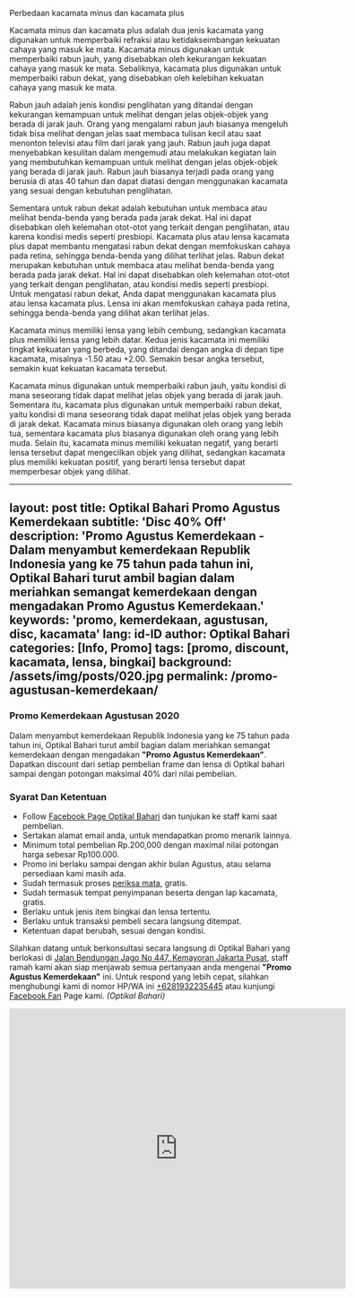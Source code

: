 Perbedaan kacamata minus dan kacamata plus

Kacamata minus dan kacamata plus adalah dua jenis kacamata yang digunakan untuk memperbaiki refraksi atau ketidakseimbangan kekuatan cahaya yang masuk ke mata. Kacamata minus digunakan untuk memperbaiki rabun jauh, yang disebabkan oleh kekurangan kekuatan cahaya yang masuk ke mata. Sebaliknya, kacamata plus digunakan untuk memperbaiki rabun dekat, yang disebabkan oleh kelebihan kekuatan cahaya yang masuk ke mata.

Rabun jauh adalah jenis kondisi penglihatan yang ditandai dengan kekurangan kemampuan untuk melihat dengan jelas objek-objek yang berada di jarak jauh. Orang yang mengalami rabun jauh biasanya mengeluh tidak bisa melihat dengan jelas saat membaca tulisan kecil atau saat menonton televisi atau film dari jarak yang jauh. Rabun jauh juga dapat menyebabkan kesulitan dalam mengemudi atau melakukan kegiatan lain yang membutuhkan kemampuan untuk melihat dengan jelas objek-objek yang berada di jarak jauh. Rabun jauh biasanya terjadi pada orang yang berusia di atas 40 tahun dan dapat diatasi dengan menggunakan kacamata yang sesuai dengan kebutuhan penglihatan.

Sementara untuk rabun dekat adalah kebutuhan untuk membaca atau melihat benda-benda yang berada pada jarak dekat. Hal ini dapat disebabkan oleh kelemahan otot-otot yang terkait dengan penglihatan, atau karena kondisi medis seperti presbiopi. Kacamata plus atau lensa kacamata plus dapat membantu mengatasi rabun dekat dengan memfokuskan cahaya pada retina, sehingga benda-benda yang dilihat terlihat jelas. Rabun dekat merupakan kebutuhan untuk membaca atau melihat benda-benda yang berada pada jarak dekat. Hal ini dapat disebabkan oleh kelemahan otot-otot yang terkait dengan penglihatan, atau kondisi medis seperti presbiopi. Untuk mengatasi rabun dekat, Anda dapat menggunakan kacamata plus atau lensa kacamata plus. Lensa ini akan memfokuskan cahaya pada retina, sehingga benda-benda yang dilihat akan terlihat jelas.

Kacamata minus memiliki lensa yang lebih cembung, sedangkan kacamata plus memiliki lensa yang lebih datar. Kedua jenis kacamata ini memiliki tingkat kekuatan yang berbeda, yang ditandai dengan angka di depan tipe kacamata, misalnya -1.50 atau +2.00. Semakin besar angka tersebut, semakin kuat kekuatan kacamata tersebut.

Kacamata minus digunakan untuk memperbaiki rabun jauh, yaitu kondisi di mana seseorang tidak dapat melihat jelas objek yang berada di jarak jauh. Sementara itu, kacamata plus digunakan untuk memperbaiki rabun dekat, yaitu kondisi di mana seseorang tidak dapat melihat jelas objek yang berada di jarak dekat. Kacamata minus biasanya digunakan oleh orang yang lebih tua, sementara kacamata plus biasanya digunakan oleh orang yang lebih muda. Selain itu, kacamata minus memiliki kekuatan negatif, yang berarti lensa tersebut dapat mengecilkan objek yang dilihat, sedangkan kacamata plus memiliki kekuatan positif, yang berarti lensa tersebut dapat memperbesar objek yang dilihat.

---
layout: post
title: Optikal Bahari Promo Agustus Kemerdekaan
subtitle: 'Disc 40% Off'
description: 'Promo Agustus Kemerdekaan - Dalam menyambut kemerdekaan Republik Indonesia yang ke 75 tahun pada tahun ini, Optikal Bahari turut ambil bagian dalam meriahkan semangat kemerdekaan dengan mengadakan Promo Agustus Kemerdekaan.'
keywords: 'promo, kemerdekaan, agustusan, disc, kacamata'
lang: id-ID
author: Optikal Bahari
categories: [Info, Promo]
tags: [promo, discount, kacamata, lensa, bingkai]
background: /assets/img/posts/020.jpg
permalink: /promo-agustusan-kemerdekaan/
---

<h3>Promo Kemerdekaan Agustusan 2020</h3>

<p>Dalam menyambut kemerdekaan Republik Indonesia yang ke 75 tahun pada tahun ini, Optikal Bahari turut ambil bagian dalam meriahkan semangat kemerdekaan dengan mengadakan <strong>"Promo Agustus Kemerdekaan"</strong>. Dapatkan discount dari setiap pembelian frame dan lensa di Optikal bahari sampai dengan potongan maksimal 40% dari nilai pembelian.</p>

<h3>Syarat Dan Ketentuan</h3>

<ul>
	<li>Follow <a href="https://www.facebook.com/optikalbahari" id="FBClick" title="Facebook Page Optikal Bahari" class="FacebookPage">Facebook Page Optikal Bahari</a> dan tunjukan ke staff kami saat pembelian.</li>
	<li>Sertakan alamat email anda, untuk mendapatkan promo menarik lainnya.</li>
	<li>Minimum total pembelian Rp.200,000 dengan maximal nilai potongan harga sebesar Rp100.000.</li>
	<li>Promo ini berlaku sampai dengan akhir bulan Agustus, atau selama persediaan kami masih ada.</li>
	<li>Sudah termasuk proses <a href="{{"/periksa-mata" | relative_url }}" title="periksa mata">periksa mata</a>, gratis.</li>
	<li>Sudah termasuk tempat penyimpanan beserta dengan lap kacamata, gratis.</li>
	<li>Berlaku untuk jenis item bingkai dan lensa tertentu.</li>
	<li>Berlaku untuk transaksi pembeli secara langsung ditempat.</li>
	<li>Ketentuan dapat berubah, sesuai dengan kondisi.</li>
</ul>

<p>Silahkan datang untuk berkonsultasi secara langsung di Optikal Bahari yang berlokasi di <a href="{{"/lokasi" | relative_url }}" title="Jalan Bendungan Jago No 447, Kemayoran Jakarta Pusat">Jalan Bendungan Jago No 447, Kemayoran Jakarta Pusat</a>, staff ramah kami akan siap menjawab semua pertanyaan anda mengenai <strong>"Promo Agustus Kemerdekaan"</strong> ini. Untuk respond yang lebih cepat, silahkan menghubungi kami di nomor HP/WA ini <a href="https://api.whatsapp.com/send?phone=6281932235445&text=Hallo%2C+saya+butuh+informasi+lebih+lanjut+mengenai+Optikal+Bahari" id="WhatsAppClick" class="WhatsAppCall" title="Call WhatsApp">+6281932235445</a> atau kunjungi <a href="https://www.facebook.com/optikalbahari" id="FBClick" title="Facebook Page Optikal Bahari" class="FacebookPage">Facebook Fan</a> Page kami. <em>(Optikal Bahari)</em></p>

<p class="aligncenter">
<div class="mapouter"><div class="gmap_canvas">
<iframe width="600" height="500" id="gmap_canvas" src="https://maps.google.com/maps?q=optikal%20bahari&t=&z=13&ie=UTF8&iwloc=&output=embed" frameborder="0" scrolling="no" marginheight="0" marginwidth="0"></iframe><a href="https://www.whatismyip-address.com/divi-discount/"></a></div><style>.mapouter{position:relative;text-align:right;height:500px;width:600px;}.gmap_canvas {overflow:hidden;background:none!important;height:500px;width:600px;}
</style>
</div>
</p>
